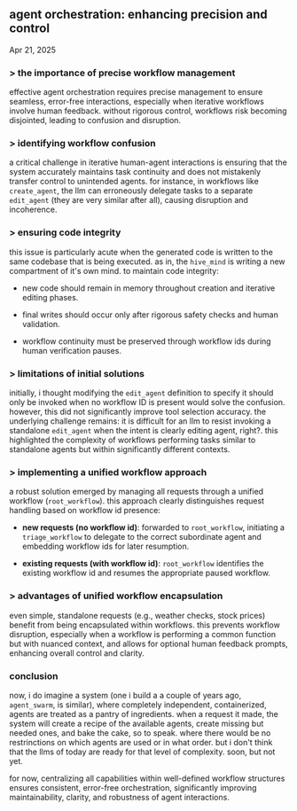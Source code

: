 ## agent orchestration: enhancing precision and control

Apr 21, 2025

### > the importance of precise workflow management

effective agent orchestration requires precise management to ensure seamless, error-free interactions, especially when iterative workflows involve human feedback. without rigorous control, workflows risk becoming disjointed, leading to confusion and disruption.

### > identifying workflow confusion

a critical challenge in iterative human-agent interactions is ensuring that the system accurately maintains task continuity and does not mistakenly transfer control to unintended agents. for instance, in workflows like `create_agent`, the llm can erroneously delegate tasks to a separate `edit_agent` (they are very similar after all), causing disruption and incoherence.

### > ensuring code integrity

this issue is particularly acute when the generated code is written to the same codebase that is being executed. as in, the `hive_mind` is writing a new compartment of it's own mind. to maintain code integrity:

- new code should remain in memory throughout creation and iterative editing phases.

- final writes should occur only after rigorous safety checks and human validation.

- workflow continuity must be preserved through workflow ids during human verification pauses.

### > limitations of initial solutions

initially, i thought modifying the `edit_agent` definition to specify it should only be invoked when no workflow ID is present would solve the confusion. however, this did not significantly improve tool selection accuracy. the underlying challenge remains: it is difficult for an llm to resist invoking a standalone `edit_agent` when the intent is clearly editing agent, right?. this highlighted the complexity of workflows performing tasks similar to standalone agents but within significantly different contexts.

### > implementing a unified workflow approach

a robust solution emerged by managing all requests through a unified workflow (`root_workflow`). this approach clearly distinguishes request handling based on workflow id presence:

- **new requests (no workflow id)**: forwarded to `root_workflow`, initiating a `triage_workflow` to delegate to the correct subordinate agent and embedding workflow ids for later resumption.

- **existing requests (with workflow id)**: `root_workflow` identifies the existing workflow id and resumes the appropriate paused workflow.

### > advantages of unified workflow encapsulation

even simple, standalone requests (e.g., weather checks, stock prices) benefit from being encapsulated within workflows. this prevents workflow disruption, especially when a workflow is performing a common function but with nuanced context, and allows for optional human feedback prompts, enhancing overall control and clarity.

### conclusion

now, i do imagine a system (one i build a a couple of years ago, `agent_swarm`, is similar), where completely independent, containerized, agents are treated as a pantry of ingredients. when a request it made, the system will create a recipe of the available agents, create missing but needed ones, and bake the cake, so to speak. where there would be no restrinctions on which agents are used or in what order. but i don't think that the llms of today are ready for that level of complexity. soon, but not yet.

for now, centralizing all capabilities within well-defined workflow structures ensures consistent, error-free orchestration, significantly improving maintainability, clarity, and robustness of agent interactions.
